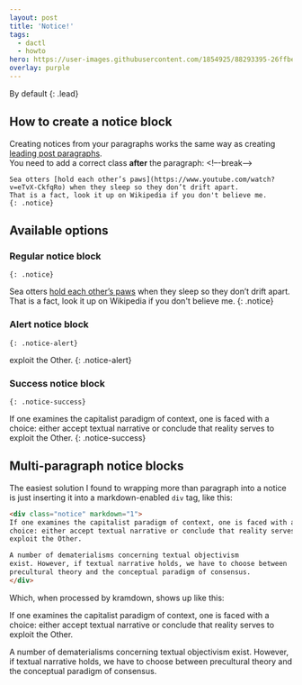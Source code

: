```yaml
---
layout: post
title: 'Notice!'
tags:
  - dactl
  - howto
hero: https://user-images.githubusercontent.com/1854925/88293395-26ffbe00-cd25-11ea-8ebc-f282733941b8.png
overlay: purple
---
```


By default
{: .lead}

## How to create a notice block
Creating notices from your paragraphs works the same way as creating [leading post paragraphs](LINKILYNKI).  
You need to add a correct class **after** the paragraph:
<!–-break-–>
~~~
Sea otters [hold each other’s paws](https://www.youtube.com/watch?v=eTvX-CkfqRo) when they sleep so they don’t drift apart.  
That is a fact, look it up on Wikipedia if you don't believe me.
{: .notice}
~~~

## Available options
### Regular notice block
`{: .notice}`

Sea otters [hold each other’s paws](https://www.youtube.com/watch?v=eTvX-CkfqRo) when they sleep so they don’t drift apart.  
That is a fact, look it up on Wikipedia if you don't believe me.
{: .notice}

### Alert notice block
`{: .notice-alert}`

exploit the Other.
{: .notice-alert}

### Success notice block
`{: .notice-success}`

If one examines the capitalist paradigm of context, one is faced with a
choice: either accept textual narrative or conclude that reality serves to
exploit the Other.
{: .notice-success}

## Multi-paragraph notice blocks
The easiest solution I found to wrapping more than paragraph into a notice is just inserting it into a markdown-enabled `div` tag, like this:
```html
<div class="notice" markdown="1">
If one examines the capitalist paradigm of context, one is faced with a
choice: either accept textual narrative or conclude that reality serves to
exploit the Other.

A number of dematerialisms concerning textual objectivism
exist. However, if textual narrative holds, we have to choose between
precultural theory and the conceptual paradigm of consensus.
</div>
```

Which, when processed by kramdown, shows up like this:
<div class="notice" markdown="1">
If one examines the capitalist paradigm of context, one is faced with a
choice: either accept textual narrative or conclude that reality serves to
exploit the Other.

A number of dematerialisms concerning textual objectivism
exist. However, if textual narrative holds, we have to choose between
precultural theory and the conceptual paradigm of consensus.
</div>
